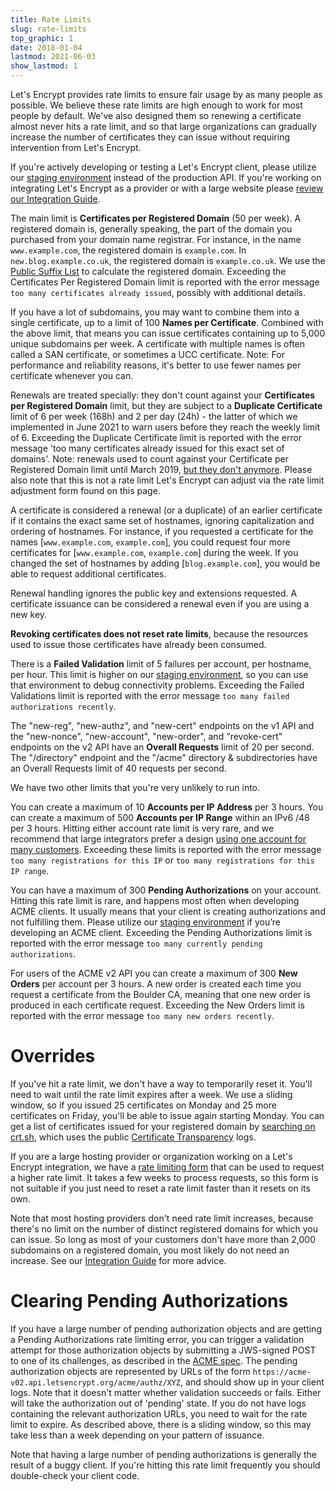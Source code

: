 ```yaml
---
title: Rate Limits
slug: rate-limits
top_graphic: 1
date: 2018-01-04
lastmod: 2021-06-03
show_lastmod: 1
---
```



Let's Encrypt provides rate limits to ensure fair usage by as
many people as possible. We believe these rate limits are high enough to work
for most people by default. We've also designed them so renewing a
certificate almost never hits a rate limit, and so that large
organizations can gradually increase the number of certificates they can issue
without requiring intervention from Let's Encrypt.

If you're actively developing or testing a Let's Encrypt client, please utilize
our [staging environment](/docs/staging-environment) instead of the production API.
If you're working on integrating Let's Encrypt as a provider or with a large
website please [review our Integration Guide](/docs/integration-guide).

The main limit is <a id="certificates-per-registered-domain"></a>**Certificates per Registered Domain** (50 per week). A
registered domain is, generally speaking, the part of the domain you purchased
from your domain name registrar. For instance, in the name `www.example.com`,
the registered domain is `example.com`. In `new.blog.example.co.uk`,
the registered domain is `example.co.uk`. We use the
[Public Suffix List](https://publicsuffix.org) to calculate the registered
domain. Exceeding the Certificates Per Registered Domain limit is reported with the
error message `too many certificates already issued`, possibly with additional
details.

If you have a lot of subdomains, you may want to combine them into a single
certificate, up to a limit of 100 <a id="names-per-certificate"></a>**Names per Certificate**. Combined with the
above limit, that means you can issue certificates containing up to 5,000 unique
subdomains per week. A certificate with multiple names is often called a SAN
certificate, or sometimes a UCC certificate. Note: For performance and
reliability reasons, it's better to use fewer names per certificate whenever you
can.

Renewals are treated specially: they don't count against your **Certificates per
Registered Domain** limit, but they are subject to a **Duplicate Certificate**
limit of 6 per week (168h) and 2 per day (24h) - the latter of which we implemented in June 2021 to warn users before they reach the weekly limit of 6.
Exceeding the Duplicate Certificate limit is reported with the error message
'too many certificates already issued for this exact set of domains'.
Note: renewals used to count against your Certificate per
Registered Domain limit until March 2019, [but they don't
anymore](https://community.letsencrypt.org/t/rate-limits-fixing-certs-per-name-rate-limit-order-of-operations-gotcha/88189). Please also note that this is not a rate limit Let's Encrypt can adjust via the rate limit adjustment form found on this page.

A certificate is considered a renewal (or a duplicate) of an earlier certificate if it contains
the exact same set of hostnames, ignoring capitalization and ordering of
hostnames.  For instance, if you requested a certificate for the names
[`www.example.com`, `example.com`], you could request four more certificates for
[`www.example.com`, `example.com`] during the week. If you changed the set of hostnames
by adding [`blog.example.com`], you would be able to request additional
certificates.

Renewal handling ignores the public key and extensions requested. A certificate issuance
can be considered a renewal even if you are using a new key.

**Revoking certificates does not reset rate limits**, because the resources used to
issue those certificates have already been consumed.

There is a <a id="failed-validations"></a>**Failed Validation** limit of 5 failures
per account, per hostname, per hour. This limit is higher on our
[staging environment](/docs/staging-environment), so you
can use that environment to debug connectivity problems. Exceeding the Failed
Validations limit is reported with the error message `too many failed authorizations recently`.

The "new-reg", "new-authz", and "new-cert" endpoints on the v1 API and the "new-nonce", "new-account", "new-order", and "revoke-cert" endpoints on the v2 API have an <a
id="overall-requests"></a>**Overall
Requests** limit of 20 per second. The "/directory" endpoint and the "/acme" 
directory & subdirectories have an Overall Requests limit of 40 requests per second.

We have two other limits that you're very unlikely to run into.

You can create a maximum of 10 <a id="accounts-per-ip-address"></a>**Accounts per IP Address** per 3 hours. You can
create a maximum of 500 **Accounts per IP Range** within an IPv6 /48 per
3 hours. Hitting either account rate limit is very rare, and we recommend that
large integrators prefer a design [using one account for many customers](/docs/integration-guide).
Exceeding these limits is reported with the error message `too many registrations for this IP`
or `too many registrations for this IP range`.

You can have a maximum of 300 <a id="pending-authorizations"></a>**Pending Authorizations** on your account. Hitting
this rate limit is rare, and happens most often when developing ACME clients. It
usually means that your client is creating authorizations and not fulfilling them.
Please utilize our [staging environment](/docs/staging-environment) if you’re
developing an ACME client. Exceeding the Pending Authorizations limit is
reported with the error message `too many currently pending authorizations`.

For users of the ACME v2 API you can create a maximum of 300 <a
id="new-orders"></a>**New Orders** per account per 3 hours. A new order is created each time you request a certificate from the Boulder CA, meaning that one new order is produced in each certificate request. Exceeding the New Orders
limit is reported with the error message `too many new orders recently`.

# <a id="overrides"></a>Overrides

If you've hit a rate limit, we don't have a way to temporarily reset it. You'll
need to wait until the rate limit expires after a week. We use a sliding window,
so if you issued 25 certificates on Monday and 25 more certificates on Friday,
you'll be able to issue again starting Monday. You can get a list of certificates
issued for your registered domain by [searching on crt.sh](https://crt.sh), which
uses the public [Certificate Transparency](https://www.certificate-transparency.org)
logs.

If you are a large hosting provider or organization working on a Let's Encrypt
integration, we have a [rate limiting
form](https://goo.gl/forms/plqRgFVnZbdGhE9n1)
that can be used to request a higher rate limit. It takes a few weeks to process
requests, so this form is not suitable if you just need to reset a rate limit
faster than it resets on its own.

Note that most hosting providers don't need rate limit increases, because
there's no limit on the number of distinct registered domains for which you can issue.
So long as most of your customers don't have more than 2,000 subdomains on a
registered domain, you most likely do not need an increase. See our [Integration Guide](/docs/integration-guide) for more advice.

# <a id="clearing-pending"></a>Clearing Pending Authorizations

If you have a large number of pending authorization objects and are getting a
Pending Authorizations rate limiting error, you can trigger a validation attempt for those
authorization objects by submitting a JWS-signed POST to one of its challenges, as
described in the
[ACME spec](https://tools.ietf.org/html/rfc8555#section-7.5.1).
The pending authorization objects are represented by URLs of the form
`https://acme-v02.api.letsencrypt.org/acme/authz/XYZ`, and should show up in your
client logs. Note that it doesn't matter whether validation succeeds or fails.
Either will take the authorization out of 'pending' state. If you do not
have logs containing the relevant authorization URLs, you need to wait for the
rate limit to expire. As described above, there is a sliding window, so this may
take less than a week depending on your pattern of issuance.

Note that having a large number of pending authorizations is generally the
result of a buggy client. If you're hitting this rate limit frequently you
should double-check your client code.
